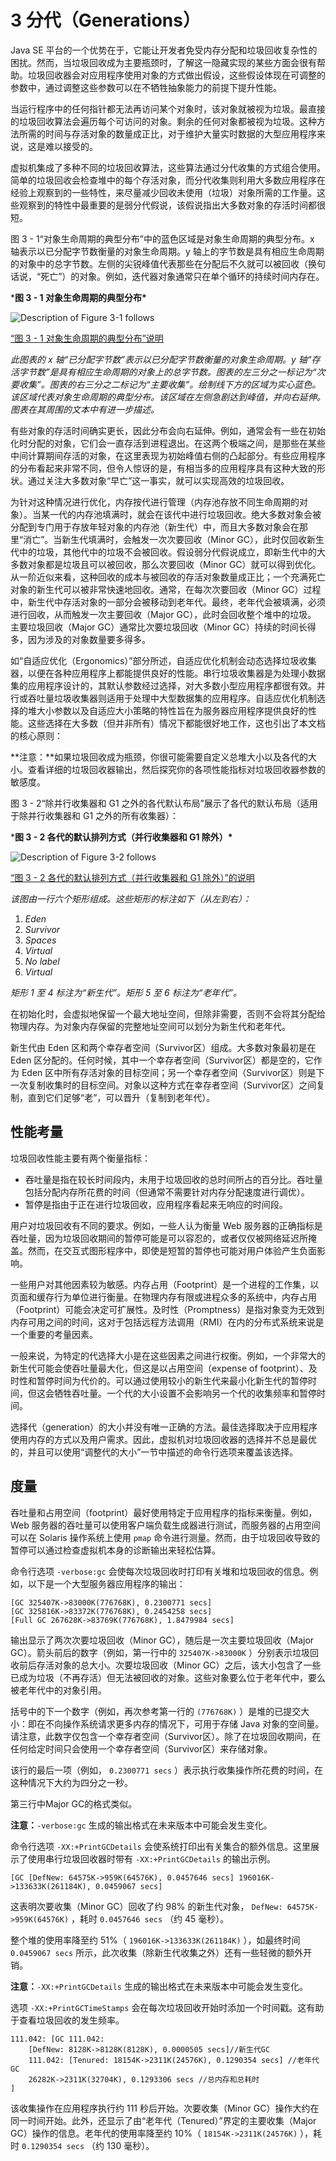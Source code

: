 # 3 分代（Generations）

Java SE 平台的一个优势在于，它能让开发者免受内存分配和垃圾回收复杂性的困扰。然而，当垃圾回收成为主要瓶颈时，了解这一隐藏实现的某些方面会很有帮助。垃圾回收器会对应用程序使用对象的方式做出假设，这些假设体现在可调整的参数中，通过调整这些参数可以在不牺牲抽象能力的前提下提升性能。

当运行程序中的任何指针都无法再访问某个对象时，该对象就被视为垃圾。最直接的垃圾回收算法会遍历每个可访问的对象。剩余的任何对象都被视为垃圾。这种方法所需的时间与存活对象的数量成正比，对于维护大量实时数据的大型应用程序来说，这是难以接受的。

虚拟机集成了多种不同的垃圾回收算法，这些算法通过分代收集的方式组合使用。简单的垃圾回收会检查堆中的每个存活对象，而分代收集则利用大多数应用程序在经验上观察到的一些特性，来尽量减少回收未使用（垃圾）对象所需的工作量。这些观察到的特性中最重要的是弱分代假说，该假说指出大多数对象的存活时间都很短。

图 3 - 1“对象生命周期的典型分布”中的蓝色区域是对象生命周期的典型分布。x 轴表示以已分配字节数衡量的对象生命周期。y 轴上的字节数是具有相应生命周期的对象中的总字节数。左侧的尖锐峰值代表那些在分配后不久就可以被回收（换句话说，“死亡”）的对象。例如，迭代器对象通常只在单个循环的持续时间内存在。

***图 3 - 1 对象生命周期的典型分布\***

![Description of Figure 3-1 follows](./assets/README/jsgct_dt_003_alc_vs_srvng.png)

[“图 3 - 1 对象生命周期的典型分布”说明](https://docs.oracle.com/javase/8/docs/technotes/guides/vm/gctuning/img_text/jsgct_dt_003_alc_vs_srvng.html)

*此图表的 x 轴“已分配字节数”表示以已分配字节数衡量的对象生命周期。y 轴“存活字节数”是具有相应生命周期的对象上的总字节数。图表的左三分之一标记为“次要收集”。图表的右三分之二标记为“主要收集”。绘制线下方的区域为实心蓝色。该区域代表对象生命周期的典型分布。该区域在左侧急剧达到峰值，并向右延伸。图表在其周围的文本中有进一步描述。*

有些对象的存活时间确实更长，因此分布会向右延伸。例如，通常会有一些在初始化时分配的对象，它们会一直存活到进程退出。在这两个极端之间，是那些在某些中间计算期间存活的对象，在这里表现为初始峰值右侧的凸起部分。有些应用程序的分布看起来非常不同，但令人惊讶的是，有相当多的应用程序具有这种大致的形状。通过关注大多数对象“早亡”这一事实，就可以实现高效的垃圾回收。

为针对这种情况进行优化，内存按代进行管理（内存池存放不同生命周期的对象）。当某一代的内存池填满时，就会在该代中进行垃圾回收。绝大多数对象会被分配到专门用于存放年轻对象的内存池（新生代）中，而且大多数对象会在那里“消亡”。当新生代填满时，会触发一次次要回收（Minor GC），此时仅回收新生代中的垃圾，其他代中的垃圾不会被回收。假设弱分代假说成立，即新生代中的大多数对象都是垃圾且可以被回收，那么次要回收（Minor GC）就可以得到优化。从一阶近似来看，这种回收的成本与被回收的存活对象数量成正比；一个充满死亡对象的新生代可以被非常快速地回收。通常，在每次次要回收（Minor GC）过程中，新生代中存活对象的一部分会被移动到老年代。最终，老年代会被填满，必须进行回收，从而触发一次主要回收（Major GC），此时会回收整个堆中的垃圾。 主要垃圾回收（Major GC）通常比次要垃圾回收（Minor GC）持续的时间长得多，因为涉及的对象数量要多得多。

如“自适应优化（Ergonomics）”部分所述，自适应优化机制会动态选择垃圾收集器，以便在各种应用程序上都能提供良好的性能。串行垃圾收集器是为处理小数据集的应用程序设计的，其默认参数经过选择，对大多数小型应用程序都很有效。并行或吞吐量垃圾收集器则适用于处理中大型数据集的应用程序。自适应优化机制选择的堆大小参数以及自适应大小策略的特性旨在为服务器应用程序提供良好的性能。这些选择在大多数（但并非所有）情况下都能很好地工作，这也引出了本文档的核心原则：

 **注意：**如果垃圾回收成为瓶颈，你很可能需要自定义总堆大小以及各代的大小。查看详细的垃圾回收器输出，然后探究你的各项性能指标对垃圾回收器参数的敏感度。

图 3 - 2“除并行收集器和 G1 之外的各代默认布局”展示了各代的默认布局（适用于除并行收集器和 G1 之外的所有收集器）：

***图 3 - 2 各代的默认排列方式（并行收集器和 G1 除外）\***

![Description of Figure 3-2 follows](./assets/README/jsgct_dt_001_armgnt_gn.png)

[“图 3 - 2 各代的默认排列方式（并行收集器和 G1 除外）”的说明](https://docs.oracle.com/javase/8/docs/technotes/guides/vm/gctuning/img_text/jsgct_dt_001_armgnt_gn.html)

*该图由一行六个矩形组成。这些矩形的标注如下（从左到右）：*

1. *Eden*
2. *Survivor*
3. *Spaces*
4. *Virtual*
5. *No label*
6. *Virtual*

*矩形 1 至 4 标注为“新生代”。矩形 5 至 6 标注为“老年代”。*

在初始化时，会虚拟地保留一个最大地址空间，但除非需要，否则不会将其分配给物理内存。为对象内存保留的完整地址空间可以划分为新生代和老年代。

新生代由 Eden 区和两个幸存者空间（Survivor区）组成。大多数对象最初是在 Eden 区分配的。任何时候，其中一个幸存者空间（Survivor区）都是空的，它作为 Eden 区中所有存活对象的目标空间；另一个幸存者空间（Survivor区）则是下一次复制收集时的目标空间。对象以这种方式在幸存者空间（Survivor区）之间复制，直到它们足够“老”，可以晋升（复制到老年代）。

## 性能考量

垃圾回收性能主要有两个衡量指标：

- 吞吐量是指在较长时间段内，未用于垃圾回收的总时间所占的百分比。吞吐量包括分配内存所花费的时间（但通常不需要针对内存分配速度进行调优）。
- 暂停是指由于正在进行垃圾回收，应用程序看起来无响应的时间段。

用户对垃圾回收有不同的要求。例如，一些人认为衡量 Web 服务器的正确指标是吞吐量，因为垃圾回收期间的暂停可能是可以容忍的，或者仅仅被网络延迟所掩盖。然而，在交互式图形程序中，即使是短暂的暂停也可能对用户体验产生负面影响。

一些用户对其他因素较为敏感。内存占用（Footprint）是一个进程的工作集，以页面和缓存行为单位进行衡量。在物理内存有限或进程众多的系统中，内存占用（Footprint）可能会决定可扩展性。及时性（Promptness）是指对象变为无效到内存可用之间的时间，这对于包括远程方法调用（RMI）在内的分布式系统来说是一个重要的考量因素。

一般来说，为特定的代选择大小是在这些因素之间进行权衡。例如，一个非常大的新生代可能会使吞吐量最大化，但这是以占用空间（expense of footprint）、及时性和暂停时间为代价的。可以通过使用较小的新生代来最小化新生代的暂停时间，但这会牺牲吞吐量。一个代的大小设置不会影响另一个代的收集频率和暂停时间。

选择代（generation）的大小并没有唯一正确的方法。最佳选择取决于应用程序使用内存的方式以及用户需求。因此，虚拟机对垃圾回收器的选择并不总是最优的，并且可以使用“调整代的大小”一节中描述的命令行选项来覆盖该选择。

##  度量

吞吐量和占用空间（footprint）最好使用特定于应用程序的指标来衡量。例如，Web 服务器的吞吐量可以使用客户端负载生成器进行测试，而服务器的占用空间可以在 Solaris 操作系统上使用 `pmap` 命令进行测量。然而，由于垃圾回收导致的暂停可以通过检查虚拟机本身的诊断输出来轻松估算。

命令行选项 `-verbose:gc` 会使每次垃圾回收时打印有关堆和垃圾回收的信息。例如，以下是一个大型服务器应用程序的输出：

```
[GC 325407K->83000K(776768K), 0.2300771 secs]
[GC 325816K->83372K(776768K), 0.2454258 secs]
[Full GC 267628K->83769K(776768K), 1.8479984 secs]
```

输出显示了两次次要垃圾回收（Minor GC），随后是一次主要垃圾回收（Major GC）。箭头前后的数字（例如，第一行中的 `325407K->83000K` ）分别表示垃圾回收前后存活对象的总大小。次要垃圾回收（Minor GC）之后，该大小包含了一些已成为垃圾（不再存活）但无法被回收的对象。这些对象要么位于老年代中，要么被老年代中的对象引用。

括号中的下一个数字（例如，再次参考第一行的 `(776768K)` ）是堆的已提交大小：即在不向操作系统请求更多内存的情况下，可用于存储 Java 对象的空间量。请注意，此数字仅包含一个幸存者空间（Survivor区）。除了在垃圾回收期间，在任何给定时间只会使用一个幸存者空间（Survivor区）来存储对象。

该行的最后一项（例如， `0.2300771 secs` ）表示执行收集操作所花费的时间，在这种情况下大约为四分之一秒。

第三行中Major GC的格式类似。

 **注意：**`-verbose:gc` 生成的输出格式在未来版本中可能会发生变化。

命令行选项 `-XX:+PrintGCDetails` 会使系统打印出有关集合的额外信息。这里展示了使用串行垃圾回收器时带有 `-XX:+PrintGCDetails` 的输出示例。

```
[GC [DefNew: 64575K->959K(64576K), 0.0457646 secs] 196016K->133633K(261184K), 0.0459067 secs]
```

这表明次要收集（Minor GC）回收了约 98% 的新生代对象， `DefNew: 64575K->959K(64576K)` ，耗时 `0.0457646 secs` （约 45 毫秒）。

整个堆的使用率降至约 51%（ `196016K->133633K(261184K)` ），如最终时间 `0.0459067 secs` 所示，此次收集（除新生代收集之外）还有一些轻微的额外开销。

 **注意：**`-XX:+PrintGCDetails` 生成的输出格式在未来版本中可能会发生变化。

选项 `-XX:+PrintGCTimeStamps` 会在每次垃圾回收开始时添加一个时间戳。这有助于查看垃圾回收的发生频率。

```
111.042: [GC 111.042: 
	[DefNew: 8128K->8128K(8128K), 0.0000505 secs]//新生代GC
	111.042: [Tenured: 18154K->2311K(24576K), 0.1290354 secs] //老年代GC
	26282K->2311K(32704K), 0.1293306 secs //总内存和总耗时
]
```

该收集操作在应用程序执行约 111 秒后开始。次要收集（Minor GC）操作大约在同一时间开始。此外，还显示了由“老年代（Tenured）”界定的主要收集（Major GC）操作的信息。老年代的使用率降至约 10%（ `18154K->2311K(24576K)` ），耗时 `0.1290354 secs` （约 130 毫秒）。